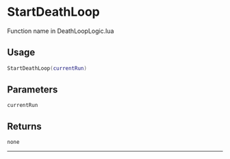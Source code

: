 # StartDeathLoop
Function name in DeathLoopLogic.lua
## Usage
```lua
StartDeathLoop(currentRun)
```
## Parameters
`currentRun`
## Returns
`none`

---